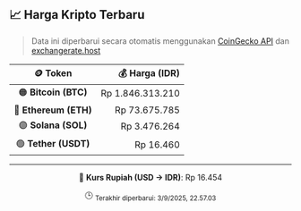

<!-- HARGA_KRIPTO -->
## 📈 Harga Kripto Terbaru

> Data ini diperbarui secara otomatis menggunakan [CoinGecko API](https://www.coingecko.com/) dan [exchangerate.host](https://exchangerate.host/)

<div align="center">

| 🪙 Token | 💰 Harga (IDR) |
|:------:|---------------:|
| 🟠 **Bitcoin (BTC)**   | Rp 1.846.313.210 |
| 🔵 **Ethereum (ETH)**  | Rp 73.675.785 |
| 🟣 **Solana (SOL)**    | Rp 3.476.264 |
| 🟢 **Tether (USDT)**   | Rp 16.460 |

---

💱 **Kurs Rupiah (USD → IDR)**: Rp 16.454

🕒 <sub>Terakhir diperbarui: 3/9/2025, 22.57.03</sub>

</div>
<!-- /HARGA_KRIPTO -->